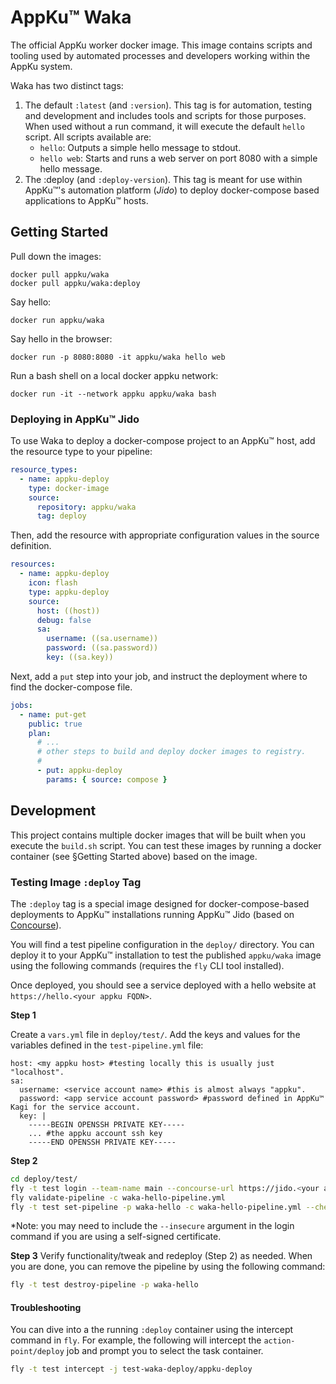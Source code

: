 # AppKu™ Waka
The official AppKu worker docker image. This image contains scripts and tooling used by automated processes and
developers working within the AppKu system.

Waka has two distinct tags:
1. The default `:latest` (and `:version`).
   This tag is for automation, testing and development and includes tools and scripts for those purposes.
   When used without a run command, it will execute the default `hello` script.
   All scripts available are:
   - `hello`: Outputs a simple hello message to stdout.
   - `hello web`: Starts and runs a web server on port 8080 with a simple hello message.
2. The :deploy (and `:deploy-version`). 
   This tag is meant for use within AppKu™'s automation platform (*Jido*) to deploy docker-compose based applications
   to AppKu™ hosts.

## Getting Started
Pull down the images:
```
docker pull appku/waka
docker pull appku/waka:deploy
```

Say hello:
```
docker run appku/waka
```

Say hello in the browser:
```
docker run -p 8080:8080 -it appku/waka hello web
```

Run a bash shell on a local docker appku network:
```
docker run -it --network appku appku/waka bash
```

### Deploying in AppKu™ Jido
To use Waka to deploy a docker-compose project to an AppKu™ host, add the resource type to your pipeline:
```yaml
resource_types:
  - name: appku-deploy
    type: docker-image
    source:
      repository: appku/waka
      tag: deploy
```
Then, add the resource with appropriate configuration values in the source definition.
```yaml
resources:
  - name: appku-deploy
    icon: flash
    type: appku-deploy
    source:
      host: ((host))
      debug: false
      sa:
        username: ((sa.username))
        password: ((sa.password))
        key: ((sa.key))
```
Next, add a `put` step into your job, and instruct the deployment where to find the docker-compose file.
```yaml
jobs:
  - name: put-get
    public: true
    plan:
      # ... 
      # other steps to build and deploy docker images to registry.
      #
      - put: appku-deploy
        params: { source: compose }
```

## Development
This project contains multiple docker images that will be built when you execute the `build.sh` script.
You can test these images by running a docker container (see §Getting Started above) based on the image.

### Testing Image `:deploy` Tag
The `:deploy` tag is a special image designed for docker-compose-based deployments to AppKu™ installations
running AppKu™ Jido (based on [Concourse](https://concourse-ci.org/)).

You will find a test pipeline configuration in the `deploy/` directory. You can deploy it to your AppKu™ installation
to test the published `appku/waka` image using the following commands (requires the `fly` CLI tool installed).

Once deployed, you should see a service deployed with a hello website at `https://hello.<your appku FQDN>`.

**Step 1**

Create a `vars.yml` file in `deploy/test/`. Add the keys and values for the variables defined in the
`test-pipeline.yml` file:

```
host: <my appku host> #testing locally this is usually just "localhost".
sa:
  username: <service account name> #this is almost always "appku".
  password: <app service account password> #password defined in AppKu™ Kagi for the service account.
  key: |
    -----BEGIN OPENSSH PRIVATE KEY-----
    ... #the appku account ssh key
    -----END OPENSSH PRIVATE KEY-----
```

**Step 2**

```sh
cd deploy/test/
fly -t test login --team-name main --concourse-url https://jido.<your appku FQDN>
fly validate-pipeline -c waka-hello-pipeline.yml
fly -t test set-pipeline -p waka-hello -c waka-hello-pipeline.yml --check-creds --load-vars-from vars.yml
```
*Note: you may need to include the `--insecure` argument in the login command if you are using a self-signed
certificate.

**Step 3**
Verify functionality/tweak and redeploy (Step 2) as needed. When you are done, you can remove the pipeline by using
the following command:

```sh
fly -t test destroy-pipeline -p waka-hello
```

#### Troubleshooting
You can dive into a the running `:deploy` container using the intercept command in `fly`. For example, the following
will intercept the `action-point/deploy` job and prompt you to select the task container.
```sh
fly -t test intercept -j test-waka-deploy/appku-deploy
```